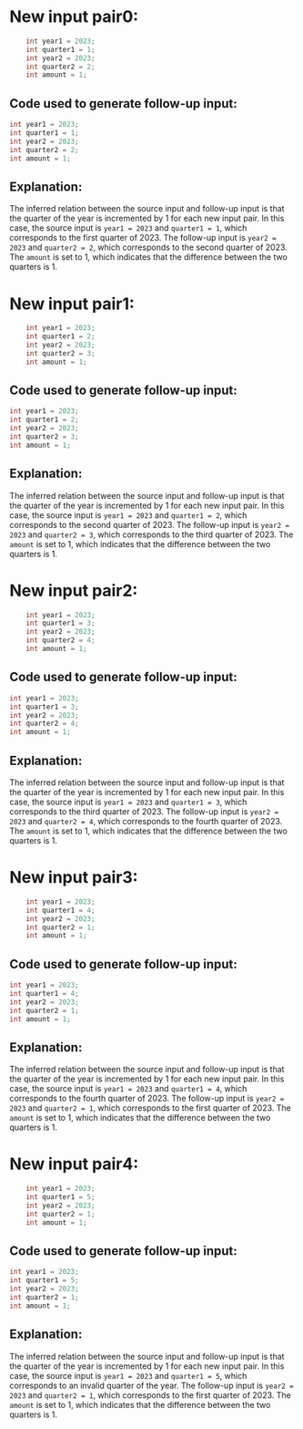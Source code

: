 # New input pair0:
```java
    int year1 = 2023;
    int quarter1 = 1;
    int year2 = 2023;
    int quarter2 = 2;
    int amount = 1;
```

## Code used to generate follow-up input:
```java
int year1 = 2023;
int quarter1 = 1;
int year2 = 2023;
int quarter2 = 2;
int amount = 1;
```

## Explanation:
The inferred relation between the source input and follow-up input is that the quarter of the year is incremented by 1 for each new input pair. In this case, the source input is `year1 = 2023` and `quarter1 = 1`, which corresponds to the first quarter of 2023. The follow-up input is `year2 = 2023` and `quarter2 = 2`, which corresponds to the second quarter of 2023. The `amount` is set to 1, which indicates that the difference between the two quarters is 1.

# New input pair1:
```java
    int year1 = 2023;
    int quarter1 = 2;
    int year2 = 2023;
    int quarter2 = 3;
    int amount = 1;
```

## Code used to generate follow-up input:
```java
int year1 = 2023;
int quarter1 = 2;
int year2 = 2023;
int quarter2 = 3;
int amount = 1;
```

## Explanation:
The inferred relation between the source input and follow-up input is that the quarter of the year is incremented by 1 for each new input pair. In this case, the source input is `year1 = 2023` and `quarter1 = 2`, which corresponds to the second quarter of 2023. The follow-up input is `year2 = 2023` and `quarter2 = 3`, which corresponds to the third quarter of 2023. The `amount` is set to 1, which indicates that the difference between the two quarters is 1.

# New input pair2:
```java
    int year1 = 2023;
    int quarter1 = 3;
    int year2 = 2023;
    int quarter2 = 4;
    int amount = 1;
```

## Code used to generate follow-up input:
```java
int year1 = 2023;
int quarter1 = 3;
int year2 = 2023;
int quarter2 = 4;
int amount = 1;
```

## Explanation:
The inferred relation between the source input and follow-up input is that the quarter of the year is incremented by 1 for each new input pair. In this case, the source input is `year1 = 2023` and `quarter1 = 3`, which corresponds to the third quarter of 2023. The follow-up input is `year2 = 2023` and `quarter2 = 4`, which corresponds to the fourth quarter of 2023. The `amount` is set to 1, which indicates that the difference between the two quarters is 1.

# New input pair3:
```java
    int year1 = 2023;
    int quarter1 = 4;
    int year2 = 2023;
    int quarter2 = 1;
    int amount = 1;
```

## Code used to generate follow-up input:
```java
int year1 = 2023;
int quarter1 = 4;
int year2 = 2023;
int quarter2 = 1;
int amount = 1;
```

## Explanation:
The inferred relation between the source input and follow-up input is that the quarter of the year is incremented by 1 for each new input pair. In this case, the source input is `year1 = 2023` and `quarter1 = 4`, which corresponds to the fourth quarter of 2023. The follow-up input is `year2 = 2023` and `quarter2 = 1`, which corresponds to the first quarter of 2023. The `amount` is set to 1, which indicates that the difference between the two quarters is 1.

# New input pair4:
```java
    int year1 = 2023;
    int quarter1 = 5;
    int year2 = 2023;
    int quarter2 = 1;
    int amount = 1;
```

## Code used to generate follow-up input:
```java
int year1 = 2023;
int quarter1 = 5;
int year2 = 2023;
int quarter2 = 1;
int amount = 1;
```

## Explanation:
The inferred relation between the source input and follow-up input is that the quarter of the year is incremented by 1 for each new input pair. In this case, the source input is `year1 = 2023` and `quarter1 = 5`, which corresponds to an invalid quarter of the year. The follow-up input is `year2 = 2023` and `quarter2 = 1`, which corresponds to the first quarter of 2023. The `amount` is set to 1, which indicates that the difference between the two quarters is 1.
